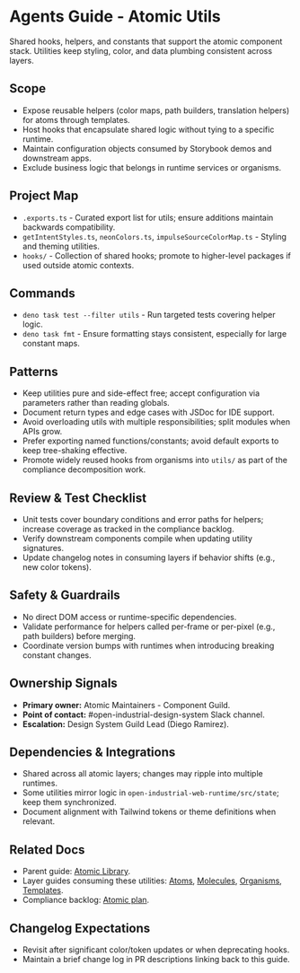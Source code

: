 # Agents Guide - Atomic Utils

Shared hooks, helpers, and constants that support the atomic component stack. Utilities keep styling, color, and data plumbing consistent across layers.

## Scope

- Expose reusable helpers (color maps, path builders, translation helpers) for atoms through templates.
- Host hooks that encapsulate shared logic without tying to a specific runtime.
- Maintain configuration objects consumed by Storybook demos and downstream apps.
- Exclude business logic that belongs in runtime services or organisms.

## Project Map

- `.exports.ts` - Curated export list for utils; ensure additions maintain backwards compatibility.
- `getIntentStyles.ts`, `neonColors.ts`, `impulseSourceColorMap.ts` - Styling and theming utilities.
- `hooks/` - Collection of shared hooks; promote to higher-level packages if used outside atomic contexts.

## Commands

- `deno task test --filter utils` - Run targeted tests covering helper logic.
- `deno task fmt` - Ensure formatting stays consistent, especially for large constant maps.

## Patterns

- Keep utilities pure and side-effect free; accept configuration via parameters rather than reading globals.
- Document return types and edge cases with JSDoc for IDE support.
- Avoid overloading utils with multiple responsibilities; split modules when APIs grow.
- Prefer exporting named functions/constants; avoid default exports to keep tree-shaking effective.
- Promote widely reused hooks from organisms into `utils/` as part of the compliance decomposition work.

## Review & Test Checklist

- Unit tests cover boundary conditions and error paths for helpers; increase coverage as tracked in the compliance backlog.
- Verify downstream components compile when updating utility signatures.
- Update changelog notes in consuming layers if behavior shifts (e.g., new color tokens).

## Safety & Guardrails

- No direct DOM access or runtime-specific dependencies.
- Validate performance for helpers called per-frame or per-pixel (e.g., path builders) before merging.
- Coordinate version bumps with runtimes when introducing breaking constant changes.

## Ownership Signals

- **Primary owner:** Atomic Maintainers - Component Guild.
- **Point of contact:** #open-industrial-design-system Slack channel.
- **Escalation:** Design System Guild Lead (Diego Ramirez).

## Dependencies & Integrations

- Shared across all atomic layers; changes may ripple into multiple runtimes.
- Some utilities mirror logic in `open-industrial-web-runtime/src/state`; keep them synchronized.
- Document alignment with Tailwind tokens or theme definitions when relevant.

## Related Docs

- Parent guide: [Atomic Library](../Agents.md).
- Layer guides consuming these utilities: [Atoms](../atoms/Agents.md), [Molecules](../molecules/Agents.md), [Organisms](../organisms/Agents.md), [Templates](../templates/Agents.md).
- Compliance backlog: [Atomic plan](../../Atomic.plan.md).

## Changelog Expectations

- Revisit after significant color/token updates or when deprecating hooks.
- Maintain a brief change log in PR descriptions linking back to this guide.
